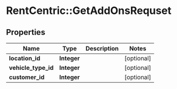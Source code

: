 # RentCentric::GetAddOnsRequset

## Properties
Name | Type | Description | Notes
------------ | ------------- | ------------- | -------------
**location_id** | **Integer** |  | [optional] 
**vehicle_type_id** | **Integer** |  | [optional] 
**customer_id** | **Integer** |  | [optional] 


